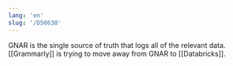 ```yaml
---
lang: 'en'
slug: '/D50638'
---
```


GNAR is the single source of truth that logs all of the relevant data. [[Grammarly]] is trying to move away from GNAR to [[Databricks]].
